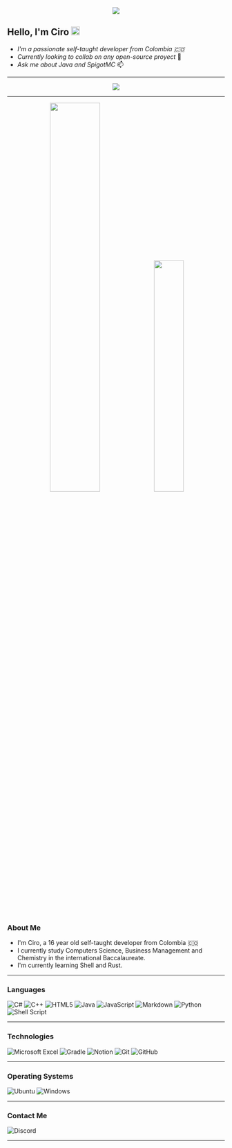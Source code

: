<div id="header" align="center">
    <img src="https://cdn.discordapp.com/emojis/1063447729478570084.gif?quality=lossless&size=48"/>
</div>

## Hello, I'm Ciro  <img src="https://raw.githubusercontent.com/aemmadi/aemmadi/master/wave.gif" width="20">

- *I'm a passionate self-taught developer from Colombia 🇨🇴*
- *Currently looking to collab on any open-source proyect* 👯
- *Ask me about Java and SpigotMC* 📫

---

<div align="center" id="freelancer">
    <img src="https://img.shields.io/badge/Freelancer-29B2FE?style=for-the-badge&logo=Freelancer&logoColor=white"/>
</div>

---

<div id="stats" align="center">
    <img width="48%" src="https://github-readme-stats.vercel.app/api?username=cirosanchez&show_icons=true&theme=dark"/>
    <img width="37%" src="https://github-readme-stats.vercel.app/api/top-langs/?username=cirosanchez"/>
</div>

### About Me

- I'm Ciro, a 16 year old self-taught developer from Colombia 🇨🇴
- I currently study Computers Science, Business Management and Chemistry in the international Baccalaureate.
- I'm currently learning Shell and Rust.


---


### Languages
![C#](https://img.shields.io/badge/c%23-%23239120.svg?style=for-the-badge&logo=c-sharp&logoColor=white)
![C++](https://img.shields.io/badge/c++-%2300599C.svg?style=for-the-badge&logo=c%2B%2B&logoColor=white)
![HTML5](https://img.shields.io/badge/html5-%23E34F26.svg?style=for-the-badge&logo=html5&logoColor=white)
![Java](https://img.shields.io/badge/java-%23ED8B00.svg?style=for-the-badge&logo=openjdk&logoColor=white)
![JavaScript](https://img.shields.io/badge/javascript-%23323330.svg?style=for-the-badge&logo=javascript&logoColor=%23F7DF1E)
![Markdown](https://img.shields.io/badge/markdown-%23000000.svg?style=for-the-badge&logo=markdown&logoColor=white)
![Python](https://img.shields.io/badge/python-3670A0?style=for-the-badge&logo=python&logoColor=ffdd54)
![Shell Script](https://img.shields.io/badge/shell_script-%23121011.svg?style=for-the-badge&logo=gnu-bash&logoColor=white)

---

### Technologies
![Microsoft Excel](https://img.shields.io/badge/Microsoft_Excel-217346?style=for-the-badge&logo=microsoft-excel&logoColor=white)
![Gradle](https://img.shields.io/badge/Gradle-02303A.svg?style=for-the-badge&logo=Gradle&logoColor=white)
![Notion](https://img.shields.io/badge/Notion-%23000000.svg?style=for-the-badge&logo=notion&logoColor=white)
![Git](https://img.shields.io/badge/git-%23F05033.svg?style=for-the-badge&logo=git&logoColor=white)
![GitHub](https://img.shields.io/badge/github-%23121011.svg?style=for-the-badge&logo=github&logoColor=white)

---

### Operating Systems
![Ubuntu](https://img.shields.io/badge/Ubuntu-E95420?style=for-the-badge&logo=ubuntu&logoColor=white)
![Windows](https://img.shields.io/badge/Windows-0078D6?style=for-the-badge&logo=windows&logoColor=white)

---

### Contact Me

![Discord](https://img.shields.io/badge/Discord-%235865F2.svg?style=for-the-badge&logo=discord&logoColor=white&link=https://discord.gg/jrvY4gZnEy)

---


<!--
**cirosanchez/cirosanchez** is a ✨ _special_ ✨ repository because its `README.md` (this file) appears on your GitHub profile.

Here are some ideas to get you started:

- 🔭 I’m currently working on ...
- 🌱 I’m currently learning ...
- 👯 I’m looking to collaborate on ...
- 🤔 I’m looking for help with ...
- 💬 Ask me about ...
- 📫 How to reach me: ...
- 😄 Pronouns: ...
- ⚡ Fun fact: ...
-->
